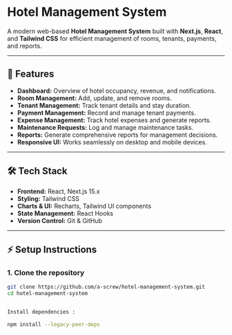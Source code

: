# Hotel Management System

A modern web-based **Hotel Management System** built with **Next.js**, **React**, and **Tailwind CSS** for efficient management of rooms, tenants, payments, and reports.  

---

## 🚀 Features

- **Dashboard:** Overview of hotel occupancy, revenue, and notifications.  
- **Room Management:** Add, update, and remove rooms.  
- **Tenant Management:** Track tenant details and stay duration.  
- **Payment Management:** Record and manage tenant payments.  
- **Expense Management:** Track hotel expenses and generate reports.  
- **Maintenance Requests:** Log and manage maintenance tasks.  
- **Reports:** Generate comprehensive reports for management decisions.  
- **Responsive UI:** Works seamlessly on desktop and mobile devices.

---

## 🛠 Tech Stack

- **Frontend:** React, Next.js 15.x  
- **Styling:** Tailwind CSS  
- **Charts & UI:** Recharts, Tailwind UI components  
- **State Management:** React Hooks  
- **Version Control:** Git & GitHub  

---

## ⚡ Setup Instructions

### 1. Clone the repository
```bash
git clone https://github.com/a-screw/hotel-management-system.git
cd hotel-management-system


Install dependencies :

npm install --legacy-peer-deps

